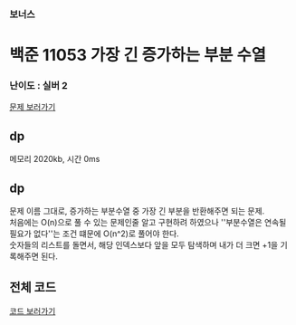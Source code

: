 ### 보너스
# 백준 11053 가장 긴 증가하는 부분 수열
 

### 난이도 : 실버 2

[문제 보러가기](https://www.acmicpc.net/problem/11053)
  

## dp
메모리 2020kb, 시간 0ms

## dp  
문제 이름 그대로, 증가하는 부분수열 중 가장 긴 부분을 반환해주면 되는 문제.  
처음에는 O(n)으로 풀 수 있는 문제인줄 알고 구현하려 하였으나 ''부분수열은 연속될 필요가 없다''는 조건 떄문에 O(n^2)로 풀어야 한다.  
숫자들의 리스트를 돌면서, 해당 인덱스보다 앞을 모두 탐색하며 내가 더 크면 +1을 기록해주면 된다.  

## 전체 코드
[코드 보러가기](./boj11053.cpp)
